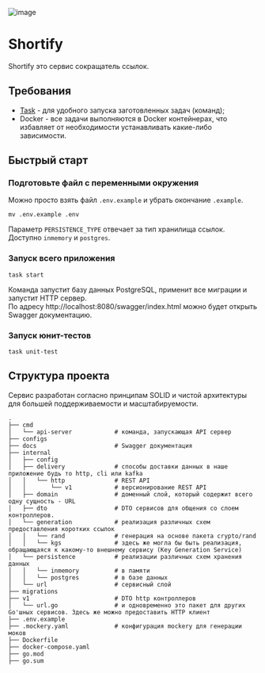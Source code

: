 ![image](https://github.com/user-attachments/assets/a89a772c-769c-40f0-b098-080a8f538ada)

# Shortify

Shortify это сервис сокращатель ссылок.

## Требования

- [Task](https://taskfile.dev/installation/) - для удобного запуска заготовленных задач (команд);
- Docker - все задачи выполняются в Docker контейнерах, что избавляет от необходимости устанавливать какие-либо зависимости.

## Быстрый старт

### Подготовьте файл с переменными окружения

Можно просто взять файл `.env.example` и убрать окончание `.example`.

```shell
mv .env.example .env
```

Параметр `PERSISTENCE_TYPE` отвечает за тип хранилища ссылок.  
Доступно `inmemory` и `postgres`.

### Запуск всего приложения

```shell
task start
```

Команда запустит базу данных PostgreSQL, применит все миграции и запустит HTTP сервер.  
По адресу http://localhost:8080/swagger/index.html можно будет открыть Swagger документацию.

### Запуск юнит-тестов

```shell
task unit-test
```

## Структура проекта

Сервис разработан согласно принципам SOLID и чистой архитектуры для большей поддерживаемости и масштабируемости.
```
.
├── cmd
│   └── api-server            # команда, запускающая API сервер
├── configs
├── docs                      # Swagger документация
├── internal
│   ├── config
│   ├── delivery              # способы доставки данных в наше приложение будь то http, cli или kafka
│   │   └── http              # REST API
│   │       └── v1            # версионирование REST API
│   ├── domain                # доменный слой, который содержит всего одну сущность - URL
│   ├── dto                   # DTO сервисов для общения со слоем контроллеров.
│   └── generation            # реализация различных схем предоставления коротких ссылок
│   │   └── rand              # генерация на основе пакета crypto/rand
│   │   └── kgs               # здесь же могла бы быть реализация, обращающаяся к какому-то внешнему сервису (Key Generation Service)
│   └── persistence           # реализации различных схем хранения данных
│   │   └── inmemory          # в памяти
│   │   └── postgres          # в базе данных
│   └── url                   # сервисный слой
├── migrations
├── v1                        # DTO http контроллеров
│   └── url.go                # и одновременно это пакет для других Go'шных сервисов. Здесь же можно предоставить HTTP клиент
├── .env.example
├── .mockery.yaml             # конфигурация mockery для генерации моков
├── Dockerfile
├── docker-compose.yaml
├── go.mod
├── go.sum
```

